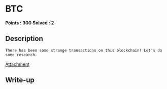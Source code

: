 # BTC

**Points : 300**
**Solved : 2**

## Description

	There has been some strange transactions on this blockchain! Let's do some research.
[Attachment](fbi300_64635d9aa64b20d0.7z)

## Write-up

